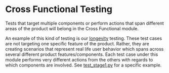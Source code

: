 # Cross Functional Testing
Tests that target multiple components or perform actions that span different areas of the product will belong in the Cross Functional module.

An example of this kind of testing is our [longevity](https://github.com/red-hat-storage/ocs-ci/tree/master/tests/e2e/longevity) testing. These test cases are not targeting one specific feature of the product. Rather, they are creating scenarios that represent real life user behavior which spans across several different product features/components. Each test case under this module performs very different actions from the others with regards to which components are involved. See [test_stage1.py](https://github.com/red-hat-storage/ocs-ci/blob/master/tests/e2e/longevity/test_stage1.py) for a specific example.
